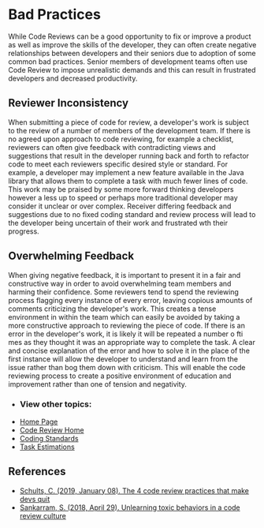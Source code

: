 # Bad Practices
While Code Reviews can be a good opportunity to fix or improve a product as well as improve the skills of the developer, they can often create negative relationships between developers and their seniors due to adoption of some common bad practices. Senior members of development teams often use Code Review to impose unrealistic demands and this can result in frustrated developers and decreased productivity.

## Reviewer Inconsistency
When submitting a piece of code for review, a developer's work is subject to the review of a number of members of the development team. If there is no agreed upon approach to code reviewing, for example a checklist, reviewers can often give feedback with contradicting views and suggestions that result in the developer running back and forth to refactor code to meet each reviewers specific desired style or standard.
For example, a developer may implement a new feature available in the Java library that allows them to complete a task with much fewer lines of code. This work may be praised by some more forward thinking developers however a less up to speed or perhaps more traditional developer may consider it unclear or over complex. Receiver differing feedback and suggestions due to no fixed coding standard and review process will lead to the developer being uncertain of their work and frustrated wth their progress.

## Overwhelming Feedback
When giving negative feedback, it is important to present it in a fair and constructive way in order to avoid overwhelming team members and harming their confidence. Some reviewers tend to spend the reviewing process flagging every instance of every error, leaving copious amounts of comments criticizing the developer's work. This creates a tense environment in within the team which can easily be avoided by taking a more constructive approach to reviewing the piece of code. If there is an error in the developer's work, it is likely it will be repeated a number o fti mes as they thought it was an appropriate way to complete the task. A clear and concise explanation of the error and how to solve it in the place of the first instance will allow the developer to understand and learn from the issue rather than bog them down with criticism. This will enable the code reviewing process to create a  positive environment of education and improvement rather than one of tension and negativity.

- ### View other topics: 
* [Home Page](../README.md)
* [Code Review Home](code-review-content.md)
* [Coding Standards](../CodingStandards/coding-standards-content.md)
* [Task Estimations](../TaskEstimation/TaskEstimation.md)

## References
* [Schults, C. (2019, January 08). The 4 code review practices that make devs quit](https://blog.submain.com/code-review-practices/)
* [Sankarram, S. (2018, April 29). Unlearning toxic behaviors in a code review culture](https://medium.com/@sandya.sankarram/unlearning-toxic-behaviors-in-a-code-review-culture-b7c295452a3c)
